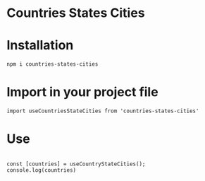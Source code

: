 # Countries States Cities

# Installation

```npm i countries-states-cities```

# Import in your project file

```
import useCountriesStateCities from 'countries-states-cities'
```

# Use


```

const [countries] = useCountryStateCities();
console.log(countries)

```
